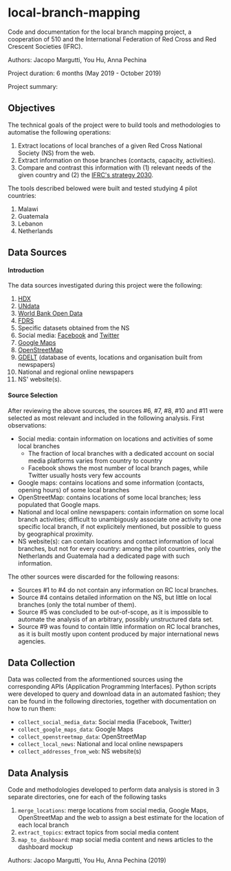 # local-branch-mapping
Code and documentation for the local branch mapping project, a cooperation of 510 and the International Federation of Red Cross and Red Crescent Societies (IFRC).

Authors: Jacopo Margutti, You Hu, Anna Pechina

Project duration: 6 months (May 2019 - October 2019)

Project summary: 

## Objectives
The technical goals of the project were to build tools and methodologies to automatise the following operations:
1) Extract locations of local branches of a given Red Cross National Society (NS) from the web.
2) Extract information on those branches (contacts, capacity, activities).
3) Compare and contrast this information with (1) relevant needs of the given country and (2) the [IFRC's strategy 2030](https://future-rcrc.com/).

The tools described belowed were built and tested studying 4 pilot countries:
1. Malawi
2. Guatemala
3. Lebanon
4. Netherlands

## Data Sources
#### Introduction
The data sources investigated during this project were the following:
1. [HDX](https://data.humdata.org/)
2. [UNdata](http://data.un.org/)
3. [World Bank Open Data](https://data.worldbank.org/)
4. [FDRS](http://data.ifrc.org/fdrs/)
5. Specific datasets obtained from the NS
6. Social media: [Facebook](https://www.facebook.com/) and [Twitter](https://twitter.com/)
7. [Google Maps](https://www.google.com/maps)
8. [OpenStreetMap](https://www.openstreetmap.org)
9. [GDELT](https://www.gdeltproject.org/) (database of events, locations and organisation built from newspapers)
10. National and regional online newspapers
11. NS' website(s).
#### Source Selection
After reviewing the above sources, the sources #6, #7, #8, #10 and #11 were selected as most relevant and included in the following analysis.
First observations:
* Social media: contain information on locations and activities of some local branches
  * The fraction of local branches with a dedicated account on social media platforms varies from country to country
  * Facebook shows the most number of local branch pages, while Twitter usually hosts very few accounts
* Google maps: contains locations and some information (contacts, opening hours) of some local branches
* OpenStreetMap: contains locations of some local branches; less populated that Google maps.
* National and local online newspapers: contain information on some local branch activities; difficult to unambigously associate one activity to one specific local branch, if not explicitely mentioned, but possible to guess by geographical proximity.
* NS website(s): can contain locations and contact information of local branches, but not for every country: among the pilot countries, only the Netherlands and Guatemala had a dedicated page with such information.

The other sources were discarded for the following reasons:
* Sources #1 to #4 do not contain any information on RC local branches.
* Source #4 contains detailed information on the NS, but little on local branches (only the total number of them).
* Source #5 was concluded to be out-of-scope, as it is impossible to automate the analysis of an arbitrary, possibly unstructured data set.
* Source #9 was found to contain little information on RC local branches, as it is built mostly upon content produced by major international news agencies.

## Data Collection
Data was collected from the aformentioned sources using the corresponding APIs (Application Programming Interfaces). Python scripts were developed to query and download data in an automated fashion; they can be found in the following directories, together with documentation on how to run them:
* `collect_social_media_data`: Social media (Facebook, Twitter)
* `collect_google_maps_data`: Google Maps
* `collect_openstreetmap_data`: OpenStreetMap
* `collect_local_news`: National and local online newspapers
* `collect_addresses_from_web`: NS website(s)

## Data Analysis
Code and methodologies developed to perform data analysis is stored in 3 separate directories, one for each of the following tasks
1. `merge_locations`: merge locations from social media, Google Maps, OpenStreetMap and the web to assign a best estimate for the location of each local branch
2. `extract_topics`: extract topics from social media content
3. `map_to_dashboard`: map social media content and news articles to the dashboard mockup

Authors: Jacopo Margutti, You Hu, Anna Pechina (2019)
